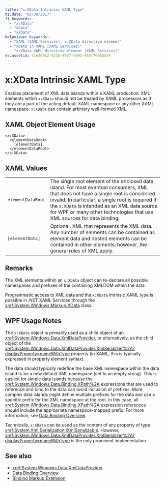 ```yaml
---
title: "x:XData Intrinsic XAML Type"
ms.date: "03/30/2017"
f1_keywords: 
  - "x:XData"
  - "XData"
  - "xXData"
helpviewer_keywords: 
  - "XAML [XAML Services], x:XData directive element"
  - "XData in XAML [XAML Services]"
  - "x:XData XAML directive element [XAML Services]"
ms.assetid: 7ce209c2-621b-4977-b643-565f7e663534
---
```

# x:XData Intrinsic XAML Type
Enables placement of XML data islands within a XAML production. XML elements within `x:XData` should not be treated by XAML processors as if they are a part of the acting default XAML namespace or any other XAML namespace. `x:XData` can contain arbitrary well-formed XML.

## XAML Object Element Usage

```xaml
<x:XData>
  <elementDataRoot>
    [elementData]
  </elementDataRoot>
</x:XData>
```

## XAML Values

|||
|-|-|
|`elementDataRoot`|The single root element of the enclosed data island. For most eventual consumers, XML that does not have a single root is considered invalid. In particular, a single root is required if the `x:XData` is intended as an XML data source for WPF or many other technologies that use XML sources for data binding.|
|`[elementData]`|Optional. XML that represents the XML data. Any number of elements can be contained as element data and nested elements can be contained in other elements; however, the general rules of XML apply.|

## Remarks

The XML elements within an `x:XData` object can re-declare all possible namespaces and prefixes of the containing XMLDOM within the data.

Programmatic access to XML data and the `x:XData` intrinsic XAML type is possible in .NET XAML Services through the <xref:System.Windows.Markup.XData> class.

## WPF Usage Notes

The `x:XData` object is primarily used as a child object of an <xref:System.Windows.Data.XmlDataProvider>, or alternatively, as the child object of the <xref:System.Windows.Data.XmlDataProvider.XmlSerializer%2A?displayProperty=nameWithType> property (in XAML, this is typically expressed in property element syntax).

The data should typically redefine the base XML namespace within the data island to be a new default XML namespace (set to an empty string). This is easiest for simple data islands because the <xref:System.Windows.Data.Binding.XPath%2A> expressions that are used to reference and bind to the data can avoid inclusion of prefixes. More complex data islands might define multiple prefixes for the data and use a specific prefix for the XML namespace at the root. In this case, all <xref:System.Windows.Data.Binding.XPath%2A> expression references should include the appropriate namespace-mapped prefix. For more information, see [Data Binding Overview](../net/wpf/data/index.md?view=netdesktop-5.0&preserve-view=true).

Technically, `x:XData` can be used as the content of any property of type <xref:System.Xml.Serialization.IXmlSerializable>. However, <xref:System.Windows.Data.XmlDataProvider.XmlSerializer%2A?displayProperty=nameWithType> is the only prominent implementation.

## See also

- <xref:System.Windows.Data.XmlDataProvider>
- [Data Binding Overview](../net/wpf/data/index.md?view=netdesktop-5.0&preserve-view=true)
- [Binding Markup Extension](../framework/wpf/advanced/binding-markup-extension.md)
